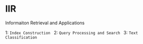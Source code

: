 # IIR
Informaiton Retrieval and Applications

1: `Index Construction `
2: `Query Processing and Search `
3: `Text Classification `
